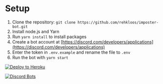 # Setup
1. Clone the repository: `git clone https://github.com/rehkloos/imposter-bot.git`
2. Install node.js and Yarn
3. Run `yarn install` to install packages
4. Create a bot account at [https://discord.com/developers/applications](https://discord.com/developers/applications)
5. Enter the token in `.env.example` and rename the file to `.env`
6. Run the bot with `yarn start`

<p><a href="https://heroku.com/deploy" rel="nofollow"><img src="https://camo.githubusercontent.com/c0824806f5221ebb7d25e559568582dd39dd1170/68747470733a2f2f7777772e6865726f6b7563646e2e636f6d2f6465706c6f792f627574746f6e2e706e67" alt="Deploy to Heroku" data-canonical-src="https://www.herokucdn.com/deploy/button.png" style="max-width:100%;"></a></p>






[![Discord Bots](https://top.gg/api/widget/266256793489899520.svg)](https://top.gg/bot/266256793489899520)
